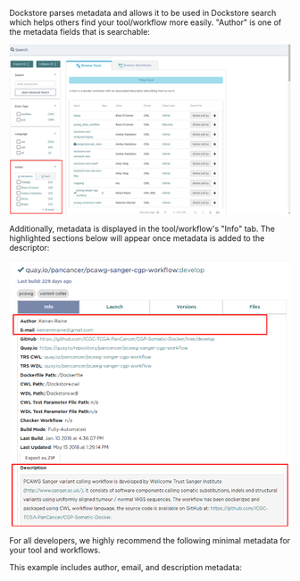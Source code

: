 Dockstore parses metadata and allows it to be used in Dockstore search which helps others find your tool/workflow more easily. "Author" is one of the metadata fields that is searchable:

![search-metadata](/assets/images/docs/best_practices/search-metadata.png)

Additionally, metadata is displayed in the tool/workflow's "Info" tab.  The highlighted sections below will appear once metadata is added to the descriptor:

![info-tab-metadata](/assets/images/docs/best_practices/info-tab-metadata.png)

For all developers, we highly recommend the following minimal metadata for your tool and workflows.  

This example includes author, email, and description metadata:
